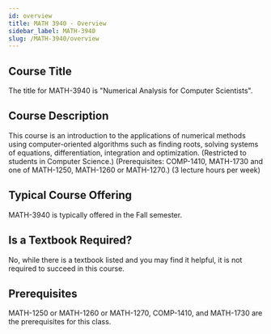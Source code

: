 ```yaml
---
id: overview
title: MATH 3940 - Overview
sidebar_label: MATH-3940
slug: /MATH-3940/overview
---
```


## Course Title

The title for MATH-3940 is "Numerical Analysis for Computer Scientists".

## Course Description

This course is an introduction to the applications of numerical methods using computer-oriented algorithms such as finding roots, solving systems of equations, differentiation, integration and optimization. (Restricted to students in Computer Science.) (Prerequisites: COMP-1410, MATH-1730 and one of MATH-1250, MATH-1260 or MATH-1270.) (3 lecture hours per week)

## Typical Course Offering

MATH-3940 is typically offered in the Fall semester.

## Is a Textbook Required?

No, while there is a textbook listed and you may find it helpful, it is not required to succeed in this course.

## Prerequisites

MATH-1250 or MATH-1260 or MATH-1270, COMP-1410, and MATH-1730 are the prerequisites for this class.

